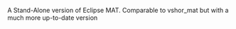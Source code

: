 A Stand-Alone version of Eclipse MAT. Comparable to vshor_mat but with a much more up-to-date version